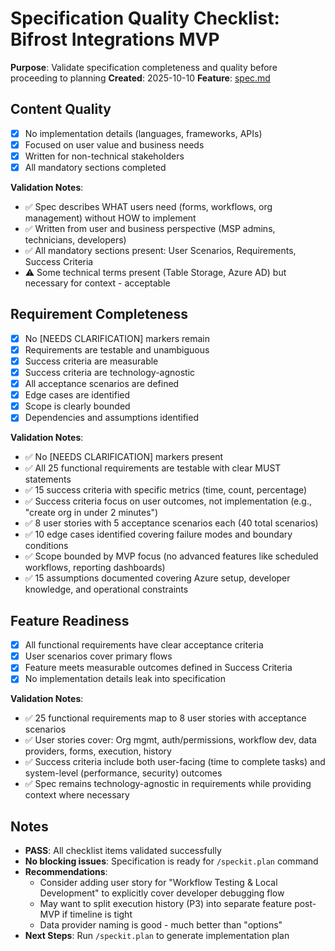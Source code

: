 # Specification Quality Checklist: Bifrost Integrations MVP

**Purpose**: Validate specification completeness and quality before proceeding to planning
**Created**: 2025-10-10
**Feature**: [spec.md](../spec.md)

## Content Quality

-   [x] No implementation details (languages, frameworks, APIs)
-   [x] Focused on user value and business needs
-   [x] Written for non-technical stakeholders
-   [x] All mandatory sections completed

**Validation Notes**:

-   ✅ Spec describes WHAT users need (forms, workflows, org management) without HOW to implement
-   ✅ Written from user and business perspective (MSP admins, technicians, developers)
-   ✅ All mandatory sections present: User Scenarios, Requirements, Success Criteria
-   ⚠️ Some technical terms present (Table Storage, Azure AD) but necessary for context - acceptable

## Requirement Completeness

-   [x] No [NEEDS CLARIFICATION] markers remain
-   [x] Requirements are testable and unambiguous
-   [x] Success criteria are measurable
-   [x] Success criteria are technology-agnostic
-   [x] All acceptance scenarios are defined
-   [x] Edge cases are identified
-   [x] Scope is clearly bounded
-   [x] Dependencies and assumptions identified

**Validation Notes**:

-   ✅ No [NEEDS CLARIFICATION] markers present
-   ✅ All 25 functional requirements are testable with clear MUST statements
-   ✅ 15 success criteria with specific metrics (time, count, percentage)
-   ✅ Success criteria focus on user outcomes, not implementation (e.g., "create org in under 2 minutes")
-   ✅ 8 user stories with 5 acceptance scenarios each (40 total scenarios)
-   ✅ 10 edge cases identified covering failure modes and boundary conditions
-   ✅ Scope bounded by MVP focus (no advanced features like scheduled workflows, reporting dashboards)
-   ✅ 15 assumptions documented covering Azure setup, developer knowledge, and operational constraints

## Feature Readiness

-   [x] All functional requirements have clear acceptance criteria
-   [x] User scenarios cover primary flows
-   [x] Feature meets measurable outcomes defined in Success Criteria
-   [x] No implementation details leak into specification

**Validation Notes**:

-   ✅ 25 functional requirements map to 8 user stories with acceptance scenarios
-   ✅ User stories cover: Org mgmt, auth/permissions, workflow dev, data providers, forms, execution, history
-   ✅ Success criteria include both user-facing (time to complete tasks) and system-level (performance, security) outcomes
-   ✅ Spec remains technology-agnostic in requirements while providing context where necessary

## Notes

-   **PASS**: All checklist items validated successfully
-   **No blocking issues**: Specification is ready for `/speckit.plan` command
-   **Recommendations**:
    -   Consider adding user story for "Workflow Testing & Local Development" to explicitly cover developer debugging flow
    -   May want to split execution history (P3) into separate feature post-MVP if timeline is tight
    -   Data provider naming is good - much better than "options"
-   **Next Steps**: Run `/speckit.plan` to generate implementation plan
